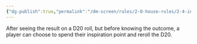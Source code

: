 ```yaml
---
{"dg-publish":true,"permalink":"/dm-screen/rules/2-0-house-rules/2-4-inspiration-permits-reroll/"}
---
```


After seeing the result on a D20 roll, but before knowing the outcome, a player can choose to spend their inspiration point and reroll the D20.